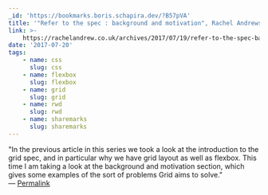```yaml
---
_id: 'https://bookmarks.boris.schapira.dev/?B57pVA'
title: '"Refer to the spec : background and motivation", Rachel Andrews'
link: >-
    https://rachelandrew.co.uk/archives/2017/07/19/refer-to-the-spec-background-and-motivation/
date: '2017-07-20'
tags:
    - name: css
      slug: css
    - name: flexbox
      slug: flexbox
    - name: grid
      slug: grid
    - name: rwd
      slug: rwd
    - name: sharemarks
      slug: sharemarks
---
```


&quot;In the previous article in this series we took a look at the introduction
to the grid spec, and in particular why we have grid layout as well as flexbox.
This time I am taking a look at the background and motivation section, which
gives some examples of the sort of problems Grid aims to solve.&quot;
<br>&#8212;
<a href="https://bookmarks.boris.schapira.dev/?B57pVA" title="Permalink">Permalink</a>
